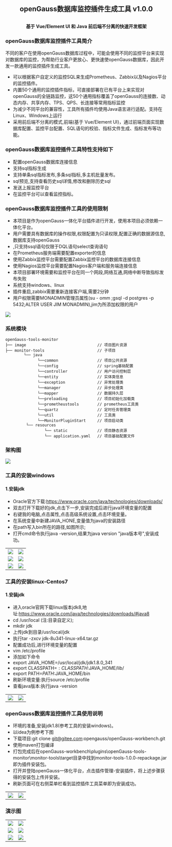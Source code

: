 <h2 align="center" style="margin: 30px 0 30px; font-weight: bold;">openGauss数据库监控插件生成工具 v1.0.0</h2>
<h4 align="center">基于 Vue/Element UI 和 Java 前后端不分离的快速开发框架</h4>

### openGauss数据库监控插件工具简介

不同的客户在使用openGauss数据库过程中，可能会使用不同的监控平台来实现对数据库的监控，为帮助行业客户更放心、更快速使openGauss数据库，因此开发一款通用的监控插件生成工具。

* 可以根据客户自定义的监控SQL来生成Prometheus、Zabbix以及Nagios平台的监控插件。
* 内置50个通用的监控插件指标，可直接部署在已有平台上来实现对openGauss的全链路监控，这50个通用指标覆盖了openGauss的连接数、动态内存、共享内存、TPS、QPS、长连接等常用指标监控
* 为减少不同平台的兼容性，工具所有插件均使用Java语言进行适配。支持在Linux、Windows上运行
* 采用前后端不分离的模式,前端(基于 Vue/Element UI)，通过前端页面实现数据库配置、监控平台配置、SQL语句的校验、指标文件生成、指标发布等功能。

### openGauss数据库监控插件工具特性支持如下

* 配置openGauss数据库连接信息
* 支持sql指标生成
* 支持单条sql指标发布,多条sql指标,多主机批量发布。
* sql预览,支持查看历史sql详情,修改和删除历史sql
* 发送上报监控平台
* 在监控平台可以查看监控指标。

### openGauss数据库监控插件工具的使用限制
* 本项目是作为openGauss一体化平台插件进行开发，使用本项目必须依赖一体化平台。
* 用户需要具有数据库的操作权限,权限配置为只读权限,配置正确的数据源信息,数据库支持openGauss
* ,只支持ssql语句仅限于DQL语句select查询语句
* 在Prometheus服务端需要配置exporter的信息
* 使用Zabbix监控平台需要配置Zabbix监控平台的数据库连接信息
* 使用Nagios监控平台需要配置Nagios客户端和服务端连接信息
* 本项目部署环境需要和监控平台在同一个网段,网络互通,网络中断导致指标发布失败
* 系统支持windows、linux
* 插件重启,zabbix需要重新连接客户端,需要2分钟
* 用户权限需要MONADMIN管理员属性(su - omm ;gsql -d postgres -p 5432;ALTER USER JIM MONADMIN),jim为所添加权限的用户

<img src="./image/xianzhi.png"/>

### 系统模块

~~~
openGauss-tools-monitor
├── image                               // 项目图片资源    
├── monitor-tools                       // 子项目         
        └── java
              └──common                 // 项目公共资源
              └──config                 // spring基础配置
              └──controller             // 用户访问控制层
              └──entity                 // 实体类信息
              └──exception              // 异常处理类
              └──manager                // 异步处理类
              └──mapper                 // 数据持久层
              └──preloading             // 项目初始化加载类
              └──prometheustools        // prometheus工具类
              └──quartz                 // 定时任务管理类
              └──util                   // 工具类
              └──MonitorPluginStart     // 项目启动类
         └── resources
                 └── static             // 项目静态资源
                 └── application.yaml   // 项目基础配置文件               
~~~

### 架构图

<img src="./image/jiagou.png"/>

### 工具的安装windows

#### 1.安装jdk

* Oracle官方下载:https://www.oracle.com/java/technologies/downloads/
* 双击打开下载好的jdk,点击下一步,安装完成后进行java环境变量的配置
* 右键我的电脑,点击属性,点击高级系统设置,点击环境变量。
* 在系统变量中新建JAVA_HONE,变量值为java的安装路径
* 在path写入bin所在的路径,如图所示;
* 打开cmd命令执行java -version,结果为java version "java版本号",安装成功。

<table>
    <tr>
        <td><img src="./image/java01.jpg"/></td>
        <td><img src="./image/java02.jpg"/></td>
    </tr>
    <tr>
        <td><img src="./image/java03.jpg"/></td>
        <td><img src="./image/java04.jpg"/></td>
    </tr>
    <tr>
        <td><img src="./image/java05.jpg"/></td>
        <td><img src="./image/java06.jpg"/></td>
    </tr>
</table>

### 工具的安装linux-Centos7

#### 1.安装jdk

* 进入oracle官网下载linux版本jdk8,地址:https://www.oracle.com/java/technologies/downloads/#java8
* cd /usr/local (注:目录自定义);
* mkdir jdk
* 上传jdk到目录/usr/local/jdk
* 执行tar -zxcv jdk-8u341-linux-x64.tar.gz
* 配置成功后,进行环境变量的配置
* vim /etc/profile
* 添加如下命令
* export JAVA_HOME=/usr/local/jdk/jdk1.8.0_341
* export CLASSPATH=$:CLASSPATH:$JAVA_HOME/lib/
* export PATH=$PATH:$JAVA_HOME/bin
* 刷新环境变量:执行source /etc/profile
* 查看java版本:执行java -version

<table>
    <tr>
        <td><img src="./image/linuxjdk1.png"/></td>
        <td><img src="./image/linuxjdk2.png"/></td>
    </tr>
</table>

### openGauss数据库监控插件工具使用说明
* 环境的准备,安装jdk1.8(参考工具的安装windows)。
* 以idea为例参考下图
* 下载项目:git clone git@gitee.com:opengauss/openGauss-workbench.git
* 使用maven打包编译
* 打包完成后在openGauss-workbench\plugins\openGauss-tools-monitor\monitor-tools\target目录中找到monitor-tools-1.0.0-repackage.jar即为插件安装包。
* 打开并登陆openGauss一体化平台，点击插件管理-安装插件，将上述步骤获得的安装包上传并安装。
* 刷新页面可在右侧菜单栏看到监控插件工具菜单即为安装成功。

<table>
    <tr>
        <td><img src="./image/idea01.jpg"/></td>
        <td><img src="./image/idea02.jpg"/></td>
    </tr>
</table>

### 演示图

<table>
    <tr>
        <td><img src="./image/yanshi01.png"/></td>
        <td><img src="./image/yanshi02.jpg"/></td>
    </tr>
    <tr>
        <td><img src="./image/yanshi03.jpg"/></td>
        <td><img src="./image/yanshi04.png"/></td>
    </tr>
    <tr>
        <td><img src="./image/yanshi05.png"/></td>
        <td><img src="./image/yanshi06.jpg"/></td>
    </tr>
</table>


